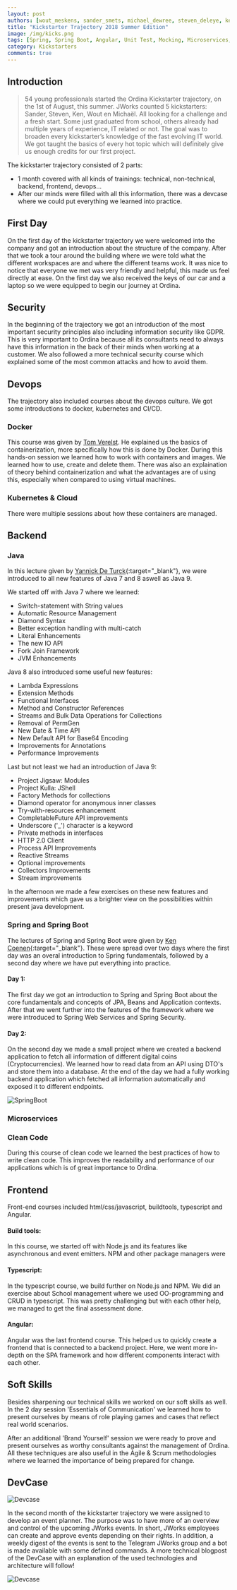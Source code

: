 ```yaml
---
layout: post
authors: [wout_meskens, sander_smets, michael_dewree, steven_deleye, ken_keymolen]
title: "Kickstarter Trajectory 2018 Summer Edition"
image: /img/kicks.png
tags: [Spring, Spring Boot, Angular, Unit Test, Mocking, Microservices, Git, DevOps, Docker, Typescript, Kickstarter, Security]
category: Kickstarters
comments: true
---
```


## Introduction
>54 young professionals started the Ordina Kickstarter trajectory, on the 1st of August, this summer. 
JWorks counted 5 kickstarters: Sander, Steven, Ken, Wout en Michaël. All looking for a challenge and a fresh start. 
Some just graduated from school, others already had multiple years of experience, IT related or not. 
The goal was to broaden every kickstarter’s knowledge of the fast evolving IT world. 
We got taught the basics of every hot topic which will definitely give us enough credits for our first project.

The kickstarter trajectory consisted of 2 parts: 
* 1 month covered with all kinds of trainings: technical, non-technical, backend, frontend, devops...  
* After our minds were filled with all this information, there was a devcase where we could put everything we learned into practice.

## First Day
On the first day of the kickstarter trajectory we were welcomed into the company and got an introduction about the structure of the company. 
After that we took a tour around the building where we were told what the different workspaces are and where the different teams work. 
It was nice to notice that everyone we met was very friendly and helpful, this made us feel directly at ease.
On the first day we also received the keys of our car and a laptop so we were equipped to begin our journey at Ordina.

## Security
In the beginning of the trajectory we got an introduction of the most important security principles also including information security like GDPR. 
This is very important to Ordina because all its consultants need to always have this information in the back of their minds when working at a customer.
We also followed a more technical security course which explained some of the most common attacks and how to avoid them.

## Devops
The trajectory also included courses about the devops culture. 
We got some introductions to docker, kubernetes and CI/CD.

### Docker
This course was given by  [Tom Verelst](/author/tom-verelst). 
He explained us the basics of containerization, more specifically how this is done by Docker.
During this hands-on session we learned how to work with containers and images. 
We learned how to use, create and delete them. 
There was also an explaination of  theory behind containerization and what the advantages are of using this, especially when compared to using virtual machines.

### Kubernetes & Cloud
There were multiple sessions about how these containers are managed.


## Backend

### Java
In this lecture given by [Yannick De Turck](/author/yannick-de-turck/){:target="_blank"}, we were introduced to all new features of Java 7 and 8 aswell as Java 9.

We started off with Java 7 where we learned:
* Switch-statement with String values
* Automatic Resource Management
* Diamond Syntax
* Better exception handling with multi-catch
* Literal Enhancements
* The new IO API
* Fork Join Framework
* JVM Enhancements

Java 8 also introduced some useful new features:
* Lambda Expressions
* Extension Methods
* Functional Interfaces
* Method and Constructor References
* Streams and Bulk Data Operations for Collections
* Removal of PermGen
* New Date & Time API
* New Default API for Base64 Encoding
* Improvements for Annotations
* Performance Improvements

Last but not least we had an introduction of Java 9:
* Project Jigsaw: Modules
* Project Kulla: JShell
* Factory Methods for collections
* Diamond operator for anonymous inner classes
* Try-with-resources enhancement
* CompletableFuture API improvements
* Underscore ('_') character is a keyword
* Private methods in interfaces
* HTTP 2.0 Client
* Process API Improvements
* Reactive Streams
* Optional improvements
* Collectors Improvements
* Stream improvements

In the afternoon we made a few exercises on these new features and improvements which gave us a brighter view on the possibilities within present java development.

### Spring and Spring Boot
The lectures of Spring and Spring Boot were given by [Ken Coenen](/author/ken-coenen){:target="_blank"}. 
These were spread over two days where the first day was an overal introduction to Spring fundamentals, followed by a second day where we have put everything into practice.

#### Day 1:
The first day we got an introduction to Spring and Spring Boot about the core fundamentals and concepts of JPA, Beans and Application contexts. 
After that we went further into the features of the framework where we were introduced to Spring Web Services and Spring Security.

#### Day 2:
On the second day we made a small project where we created a backend application to fetch all information of different digital coins (Cryptocurrencies). 
We learned how to read data from an API using DTO's and store them into a database. At the end of the day we had a fully working backend application which fetched all information automatically and exposed it to different endpoints.

<img alt="SpringBoot" src="{{ '/img/2018-08-06-Kickstarter-Trajectory-2018-Summer/be-course.png' | prepend: site.baseurl }}" class="image fit">

### Microservices


### Clean Code
During this course of clean code we learned the best practices of how to write clean code. 
This improves the readability and performance of our applications which is of great importance to Ordina.

## Frontend
Front-end courses included html/css/javascript, buildtools, typescript and Angular. 

#### Build tools: 
In this course, we started off with Node.js and its features like asynchronous and event emitters. NPM and other package managers were 

#### Typescript: 
In the typescript course, we build further on Node.js and NPM. We did an exercise about School management where we used OO-programming and CRUD in typescript. This was pretty challenging but with each other help, we managed to get the final assessment done. 

#### Angular: 
Angular was the last frontend course. This helped us to quickly create a frontend that is connected to a backend project. Here, we went more in-depth on the SPA framework and how different components interact with each other.

## Soft Skills
Besides sharpening our technical skills we worked on our soft skills as well.
In the 2 day session 'Essentials of Communication' we learned how to present ourselves by means of role playing games and cases that reflect real world scenarios.

After an additional 'Brand Yourself' session we were ready to prove and present ourselves as worthy consultants against the management of Ordina.
All these techniques are also useful in the Agile & Scrum methodologies where we learned the importance of being prepared for change.


## DevCase
<img alt="Devcase" src="{{ '/img/2018-08-06-Kickstarter-Trajectory-2018-Summer/fe-preview1.png' | prepend: site.baseurl }}" class="image fit">

In the second month of the kickstarter trajectory we were assigned to develop an event planner.
The purpose was to have more of an overview and control of the upcoming JWorks events.
In short, JWorks employees can create and approve events depending on their rights.
In addition, a weekly digest of the events is sent to the Telegram JWorks group and a bot is made available with some defined commands.
A more technical blogpost of the DevCase with an explanation of the used technologies and architecture will follow!

<img alt="Devcase" src="{{ '/img/2018-08-06-Kickstarter-Trajectory-2018-Summer/fe-preview2.png' | prepend: site.baseurl }}" class="image fit">

